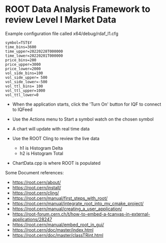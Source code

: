 # ROOT Data Analysis Framework to review Level I Market Data

Example configuration file called x64/debug/rdaf_l1.cfg
```
symbol=TST$Y
time_bins=3600
time_upper=20220228T000000
time_lower=20220201T000000
price_bins=200
price_upper=3000
price_lower=2000
vol_side_bins=100
vol_side_upper= 500
vol_side_lower=-500
vol_ttl_bins= 100
vol_ttl_upper=1000
vol_ttl_lower=0
```

* When the application starts, click the 'Turn On' button for IQF to connect to IQFeed
* Use the Actions menu to Start a symbol watch on the chosen symbol
* A chart will update with real time data
* Use the ROOT Cling to review the live data
  * h1 is Histogram Delta
  * h2 is Histogram Total

* ChartData.cpp is where ROOT is populated

Some Document references:
* https://root.cern/about/
* https://root.cern/install/
* https://root.cern/cling/
* https://root.cern/manual/first_steps_with_root/
* https://root.cern/manual/integrate_root_into_my_cmake_project/
* https://root.cern/manual/creating_a_user_application/
* https://root-forum.cern.ch/t/how-to-embed-a-tcanvas-in-external-applications/28247
* https://root.cern/manual/embed_root_in_gui/
* https://root.cern/doc/master/index.html
* https://root.cern/doc/master/classTRint.html

